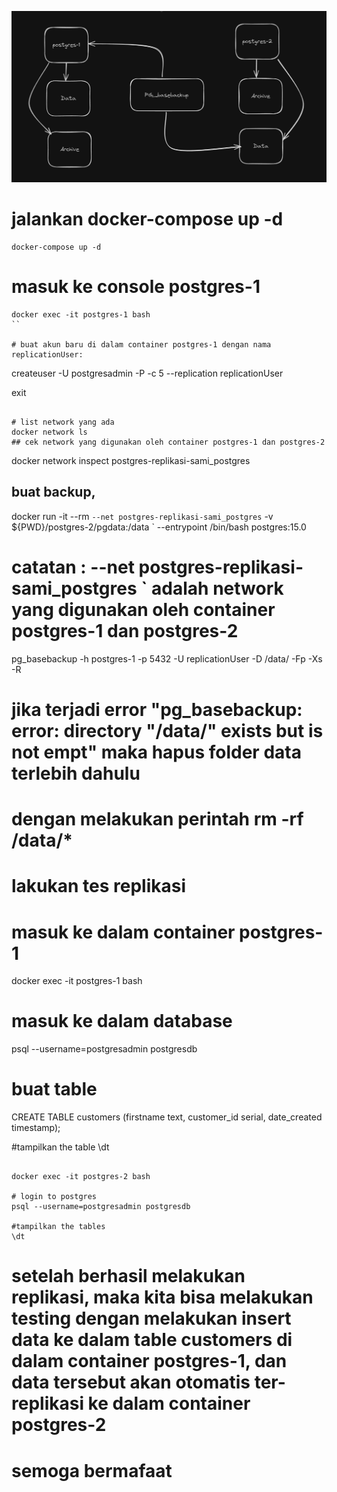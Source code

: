 ![Konsep](konsep.png)

# jalankan docker-compose up -d

````
docker-compose up -d
````
# masuk ke console postgres-1 

```
docker exec -it postgres-1 bash
``

# buat akun baru di dalam container postgres-1 dengan nama replicationUser:
```
createuser -U postgresadmin -P -c 5 --replication replicationUser

exit
```

# list network yang ada
docker network ls
## cek network yang digunakan oleh container postgres-1 dan postgres-2 
```
docker network inspect postgres-replikasi-sami_postgres
## buat backup, 
docker run -it --rm `
--net postgres-replikasi-sami_postgres `
-v ${PWD}/postgres-2/pgdata:/data `
--entrypoint /bin/bash postgres:15.0


# catatan : --net postgres-replikasi-sami_postgres ` adalah network yang digunakan oleh container postgres-1 dan postgres-2


pg_basebackup -h postgres-1 -p 5432 -U replicationUser -D /data/ -Fp -Xs -R
# jika terjadi error "pg_basebackup: error: directory "/data/" exists but is not empt" maka hapus folder data terlebih dahulu
# dengan melakukan perintah rm -rf /data/*


# lakukan tes replikasi 
# masuk ke dalam container postgres-1
docker exec -it postgres-1 bash

# masuk ke dalam database
psql --username=postgresadmin postgresdb

# buat table
CREATE TABLE customers (firstname text, customer_id serial, date_created timestamp);

#tampilkan the table
\dt
```

docker exec -it postgres-2 bash

# login to postgres
psql --username=postgresadmin postgresdb

#tampilkan the tables
\dt
```

# setelah berhasil melakukan replikasi, maka kita bisa melakukan testing dengan melakukan insert data ke dalam table customers di dalam container postgres-1, dan data tersebut akan otomatis ter-replikasi ke dalam container postgres-2
# semoga bermafaat 